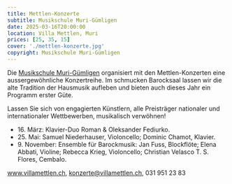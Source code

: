 ```yaml
---
title: Mettlen-Konzerte
subtitle: Musikschule Muri-Gümligen
date: 2025-03-16T20:00:00
location: Villa Mettlen, Muri
prices: [25, 35, 15]
cover: './mettlen-konzerte.jpg'
copyright: Musikschule Muri-Gümligen
---
```


Die [Musikschule Muri-Gümligen](https://www.villamettlen.ch) organisiert mit den Mettlen-Konzerten eine aussergewöhnliche Konzertreihe. Im schmucken Barocksaal lassen wir die alte Tradition der Hausmusik aufleben und bieten auch dieses Jahr ein Programm erster Güte.

Lassen Sie sich von engagierten Künstlern, alle Preisträger nationaler und internationaler Wettbewerben, musikalisch verwöhnen!

<ul class="list-disc list-inside">
 <li>16. März: Klavier-Duo Roman & Oleksander Fediurko.</li>
 <li>25. Mai: Samuel Niederhauser, Violoncello; Dominic Chamot, Klavier.</li>
 <li>9. November: Ensemble für Barockmusik: Jan Fuss, Blockflöte; Elena Abbati, Violine; Rebecca Krieg, Violoncello; Christian Velasco T. S. Flores, Cembalo.</li>
</ul>

www.villamettlen.ch, konzerte@villamettlen.ch, 031 951 23 83
